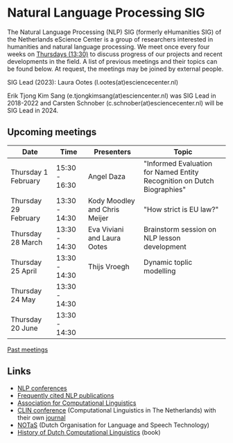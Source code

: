 # Natural Language Processing SIG

The Natural Language Processing (NLP) SIG (formerly eHumanities SIG) of the Netherlands eScience Center is a group of researchers interested in humanities and natural language processing. We meet once every four weeks on [Thursdays (13:30)](#upcoming-meetings) to discuss progress of our projects and recent developments in the field. A list of previous meetings and their topics can be found below. At request, the meetings may be joined by external people.

SIG Lead (2023): Laura Ootes (l.ootes(at)esciencecenter.nl)

Erik Tjong Kim Sang (e.tjongkimsang(at)esciencenter.nl) was SIG Lead in 2018-2022 and
Carsten Schnober (c.schnober(at)esciencecenter.nl) will be SIG Lead in 2024.


## Upcoming meetings

| Date | Time |Presenters | Topic |
|------|------|------|------------|
| Thursday 1 February | 15:30 - 16:30 | Angel Daza | "Informed Evaluation for Named Entity Recognition on Dutch Biographies"|
| Thursday 29 February | 13:30 - 14:30 | Kody Moodley and Chris Meijer  | "How strict is EU law?" |
| Thursday 28 March | 13:30 - 14:30 | Eva Viviani and Laura Ootes | Brainstorm session on NLP lesson development |
| Thursday 25 April | 13:30 - 14:30 | Thijs Vroegh | Dynamic toplic modelling|
| Thursday 24 May | 13:30 - 14:30 | | |
| Thursday 20 June | 13:30 - 14:30 | | |


[Past meetings](https://github.com/nlesc-sigs/nlp-sig/blob/master/meetings.md)

## Links

- [NLP conferences](nlp-conferences.md)
- [Frequently cited NLP publications](nlp-literature.md)
- [Association for Computational Linguistics](https://www.aclweb.org/portal/)
- [CLIN conference](https://www.let.rug.nl/vannoord/Clin/) (Computational Linguistics in The Netherlands) with their own [journal](https://www.clinjournal.org/clinj)
- [NOTaS](https://notas.nl/) (Dutch Organisation for Language and Speech Technology)
- [History of Dutch Computational Linguistics](https://www.let.rug.nl/vannoord/TST-Geschiedenis/) (book)  

